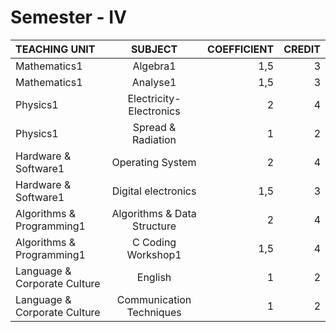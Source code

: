 # Semester - Ⅳ
| TEACHING UNIT                | SUBJECT                      | COEFFICIENT |CREDIT    |
|:--------                     |:--------:                    | --------:   |--------: |
| Mathematics1                 | Algebra1                     |     1,5  |    3 |
| Mathematics1                 | Analyse1                     |     1,5  |    3 |
| Physics1                     | Electricity-Electronics      |     2    |    4 |
| Physics1                     | Spread & Radiation           |     1    |    2 |   
| Hardware & Software1         | Operating System             |     2    |    4 |
| Hardware & Software1         | Digital electronics          |     1,5  |    3 |
| Algorithms & Programming1    | Algorithms & Data Structure  |     2    |    4 |
| Algorithms & Programming1    | C Coding Workshop1           |     1,5  |    4 |
| Language & Corporate Culture | English                      |     1    |    2 |
| Language & Corporate Culture | Communication Techniques     |     1    |    2 |